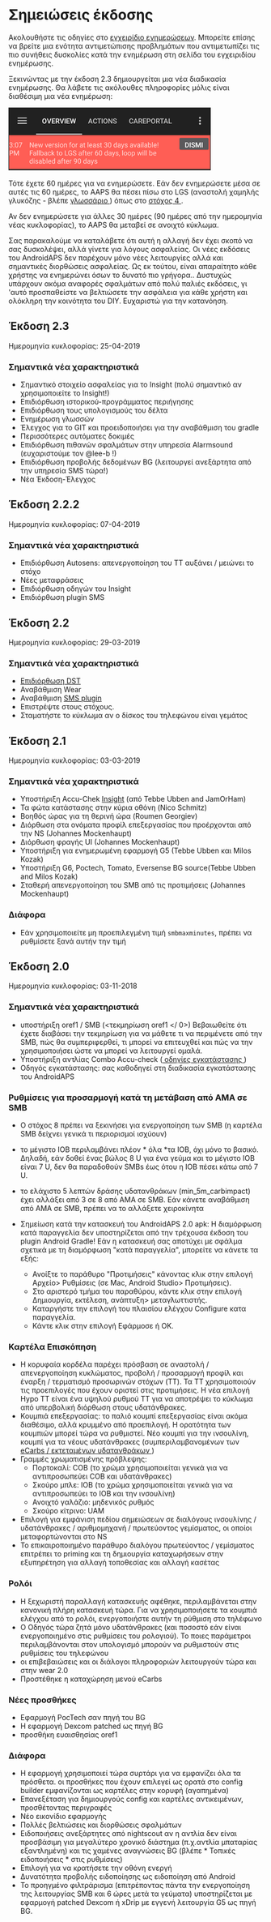 # Σημειώσεις έκδοσης

Ακολουθήστε τις οδηγίες στο [εγχειρίδιο ενημερώσεων](../Installing-AndroidAPS/Update-to-new-version.md). Μπορείτε επίσης να βρείτε μια ενότητα αντιμετώπισης προβλημάτων που αντιμετωπίζει τις πιο συνήθεις δυσκολίες κατά την ενημέρωση στη σελίδα του εγχειριδίου ενημέρωσης.

Ξεκινώντας με την έκδοση 2.3 δημιουργείται μια νέα διαδικασία ενημέρωσης. Θα λάβετε τις ακόλουθες πληροφορίες μόλις είναι διαθέσιμη μια νέα ενημέρωση:

![Ενημέρωση πληροφοριών](../images/AAPS_LoopDisable90days.png)

Τότε έχετε 60 ημέρες για να ενημερώσετε. Εάν δεν ενημερώσετε μέσα σε αυτές τις 60 ημέρες, το AAPS θα πέσει πίσω στο LGS (αναστολή χαμηλής γλυκόζης - βλέπε [ γλωσσάριο ](../Getting-Started/Glossary.md)) όπως στο [ στόχος 4 ](../Usage/Objectives.md).

Αν δεν ενημερώσετε για άλλες 30 ημέρες (90 ημέρες από την ημερομηνία νέας κυκλοφορίας), το AAPS θα μεταβεί σε ανοιχτό κύκλωμα.

Σας παρακαλούμε να καταλάβετε ότι αυτή η αλλαγή δεν έχει σκοπό να σας δυσκολέψει, αλλά γίνετε για λόγους ασφαλείας. Οι νέες εκδόσεις του AndroidAPS δεν παρέχουν μόνο νέες λειτουργίες αλλά και σημαντικές διορθώσεις ασφαλείας. Ως εκ τούτου, είναι απαραίτητο κάθε χρήστης να ενημερώνει όσων το δυνατό πιο γρήγορα.. Δυστυχώς υπάρχουν ακόμα αναφορές σφαλμάτων από πολύ παλιές εκδόσεις, γι 'αυτό προσπαθείστε να βελτιώσετε την ασφάλεια για κάθε χρήστη και ολόκληρη την κοινότητα του DIY. Ευχαριστώ για την κατανόηση.

## Έκδοση 2.3

Ημερομηνία κυκλοφορίας: 25-04-2019

### Σημαντικά νέα χαρακτηριστικά

* Σημαντικό στοιχείο ασφαλείας για το Insight (πολύ σημαντικό αν χρησιμοποιείτε το Insight!)
* Επιδιόρθωση ιστορικού-προγράμματος περιήγησης
* Επιδιόρθωση τους υπολογισμούς του δέλτα
* Ενημέρωση γλωσσών
* Έλεγχος για το GIT και προειδοποιήσει για την αναβάθμιση του gradle
* Περισσότερες αυτόματες δοκιμές
* Επιδιόρθωση πιθανών σφαλμάτων στην υπηρεσία Alarmsound (ευχαριστούμε τον @lee-b !)
* Επιδιόρθωση προβολής δεδομένων BG (λειτουργεί ανεξάρτητα από την υπηρεσία SMS τώρα!)
* Νέα Έκδοση-Έλεγχος

## Έκδοση 2.2.2

Ημερομηνία κυκλοφορίας: 07-04-2019

### Σημαντικά νέα χαρακτηριστικά

* Επιδιόρθωση Autosens: απενεργοποίηση του TT αυξάνει / μειώνει το στόχο
* Νέες μεταφράσεις
* Επιδιόρθωση οδηγών του Insight
* Επιδιόρθωση plugin SMS

## Έκδοση 2.2

Ημερομηνία κυκλοφορίας: 29-03-2019

### Σημαντικά νέα χαρακτηριστικά

* [Επιδιόρθωση DST](../Usage/Timezone-traveling#time-adjustment-daylight-savings-time-dst)
* Αναβάθμιση Wear
* Αναβάθμιση [SMS plugin](../Usage/SMS-Commands.md)
* Επιστρέψτε στους στόχους.
* Σταματήστε το κύκλωμα αν ο δίσκος του τηλεφώνου είναι γεμάτος

## Έκδοση 2.1

Ημερομηνία κυκλοφορίας: 03-03-2019

### Σημαντικά νέα χαρακτηριστικά

* Υποστήριξη Accu-Chek [Insight](../Configuration/Accu-Chek-Insight-Pump.md) (από Tebbe Ubben and JamOrHam)
* Τα φώτα κατάστασης στην κύρια οθόνη (Nico Schmitz)
* Βοηθός ώρας για τη θερινή ώρα (Roumen Georgiev)
* Διόρθωση στα ονόματα προφίλ επεξεργασίας που προέρχονται από την NS (Johannes Mockenhaupt)
* Διόρθωση φραγής UI (Johannes Mockenhaupt)
* Υποστήριξη για ενημερωμένη εφαρμογή G5 (Tebbe Ubben και Milos Kozak)
* Υποστήριξη G6, Poctech, Tomato, Eversense BG source(Tebbe Ubben and Milos Kozak)
* Σταθερή απενεργοποίηση του SMB από τις προτιμήσεις (Johannes Mockenhaupt)

### Διάφορα

* Εάν χρησιμοποιείτε μη προεπιλεγμένη τιμή ` smbmaxminutes `, πρέπει να ρυθμίσετε ξανά αυτήν την τιμή

## Έκδοση 2.0

Ημερομηνία κυκλοφορίας: 03-11-2018

### Σημαντικά νέα χαρακτηριστικά

* υποστήριξη oref1 / SMB (<τεκμηρίωση oref1 </ 0>) Βεβαιωθείτε ότι έχετε διαβάσει την τεκμηρίωση για να μάθετε τι να περιμένετε από την SMB, πώς θα συμπεριφερθεί, τι μπορεί να επιτευχθεί και πώς να την χρησιμοποιήσει ώστε να μπορεί να λειτουργεί ομαλά.
* Υποστήριξη αντλίας Combo Accu-check ([ οδηγίες εγκατάστασης ](../Configuration/Accu-Chek-Combo-Pump.md))
* Οδηγός εγκατάστασης: σας καθοδηγεί στη διαδικασία εγκατάστασης του AndroidAPS

### Ρυθμίσεις για προσαρμογή κατά τη μετάβαση από AMA σε SMB

* Ο στόχος 8 πρέπει να ξεκινήσει για ενεργοποίηση των SMB (η καρτέλα SMB δείχνει γενικά τι περιορισμοί ισχύουν)
* το μέγιστο IOB περιλαμβάνει πλέον * όλα *τα IOB, όχι μόνο το βασικό. Δηλαδή, εάν δοθεί ένας βώλος 8 U για ένα γεύμα και το μέγιστο IOB είναι 7 U, δεν θα παραδοθούν SMBs έως ότου η IOB πέσει κάτω από 7 U.
* το ελάχιστο 5 λεπτών δράσης υδατανθράκων (min_5m_carbimpact) έχει αλλάξει από 3 σε 8 από AMA σε SMB. Εάν κάνετε αναβάθμιση από AMA σε SMB, πρέπει να το αλλάξετε χειροκίνητα
* Σημείωση κατά την κατασκευή του AndroidAPS 2.0 apk: Η διαμόρφωση κατά παραγγελία δεν υποστηρίζεται από την τρέχουσα έκδοση του plugin Android Gradle! Εάν η κατασκευή σας αποτύχει με σφάλμα σχετικά με τη διαμόρφωση "κατά παραγγελία", μπορείτε να κάνετε τα εξής:
  
  * Ανοίξτε το παράθυρο "Προτιμήσεις" κάνοντας κλικ στην επιλογή Αρχείο> Ρυθμίσεις (σε Mac, Android Studio> Προτιμήσεις).
  * Στο αριστερό τμήμα του παραθύρου, κάντε κλικ στην επιλογή Δημιουργία, εκτέλεση, ανάπτυξη> μεταγλωττιστής.
  * Καταργήστε την επιλογή του πλαισίου ελέγχου Configure κατα παραγγελία.
  * Κάντε κλικ στην επιλογή Εφάρμοσε ή ΟΚ.

### Καρτέλα Επισκόπηση

* Η κορυφαία κορδέλα παρέχει πρόσβαση σε αναστολή / απενεργοποίηση κυκλώματος, προβολή / προσαρμογή προφίλ και έναρξη / τερματισμό προσωρινών στόχων (TT). Τα TT χρησιμοποιούν τις προεπιλογές που έχουν οριστεί στις προτιμήσεις. Η νέα επιλογή Hypo TT είναι ένα υψηλού ρυθμού TT για να αποτρέψει το κύκλωμα από υπερβολική διόρθωση στους υδατάνθρακες.
* Κουμπιά επεξεργασίας: το παλιό κουμπί επεξεργασίας είναι ακόμα διαθέσιμο, αλλά κρυμμένο από προεπιλογή. Η ορατότητα των κουμπιών μπορεί τώρα να ρυθμιστεί. Νέο κουμπί για την ινσουλίνη, κουμπί για τα νέους υδατάνθρακες (συμπεριλαμβανομένων των [ eCarbs / εκτεταμένων υδατανθράκων ](../Usage/Extended-Carbs.md))
* Γραμμές χρωματισμένης πρόβλεψης: 
  * Πορτοκαλί: COB (το χρώμα χρησιμοποιείται γενικά για να αντιπροσωπεύει COB και υδατάνθρακες)
  * Σκούρο μπλε: IOB (το χρώμα χρησιμοποιείται γενικά για να αντιπροσωπεύει το IOB και την ινσουλίνη)
  * Ανοιχτό γαλάζιο: μηδενικός ρυθμός
  * Σκούρο κίτρινο: UAM
* Επιλογή για εμφάνιση πεδίου σημειώσεων σε διαλόγους ινσουλίνης / υδατάνθρακες / αριθμομηχανή / πρωτεύοντος γεμίσματος, οι οποίοι μεταφορτώνονται στο NS
* Το επικαιροποιημένο παράθυρο διαλόγου πρωτεύοντος / γεμίσματος επιτρέπει το priming και τη δημιουργία καταχωρήσεων στην εξυπηρέτηση για αλλαγή τοποθεσίας και αλλαγή κασέτας

### Ρολόι

* Η ξεχωριστή παραλλαγή κατασκευής αφέθηκε, περιλαμβάνεται στην κανονική πλήρη κατασκευή τώρα. Για να χρησιμοποιήσετε τα κουμπιά ελέγχου από το ρολόι, ενεργοποιήστε αυτήν τη ρύθμιση στο τηλέφωνο
* Ο Οδηγός τώρα ζητά μόνο υδατάνθρακες (και ποσοστό εάν είναι ενεργοποιημένο στις ρυθμίσεις του ρολογιού). Το ποιες παράμετροι περιλαμβάνονται στον υπολογισμό μπορούν να ρυθμιστούν στις ρυθμίσεις του τηλεφώνου
* οι επιβεβαιώσεις και οι διάλογοι πληροφοριών λειτουργούν τώρα και στην wear 2.0
* Προστέθηκε η καταχώρηση μενού eCarbs

### Νέες προσθήκες

* Εφαρμογή PocTech σαν πηγή του BG
* Η εφαρμογή Dexcom patched ως πηγή BG
* προσθήκη ευαισθησίας oref1

### Διάφορα

* Η εφαρμογή χρησιμοποιεί τώρα συρτάρι για να εμφανίζει όλα τα πρόσθετα. οι προσθήκες που έχουν επιλεγεί ως ορατά στο config builder εμφανίζονται ως καρτέλες στην κορυφή (αγαπημένα)
* Επανεξέταση για δημιουργούς config και καρτέλες αντικειμένων, προσθέτοντας περιγραφές
* Νέο εικονίδιο εφαρμογής
* Πολλές βελτιώσεις και διορθώσεις σφαλμάτων
* Ειδοποιήσεις ανεξάρτητες από nightscout αν η αντλία δεν είναι προσβάσιμη για μεγαλύτερο χρονικό διάστημα (π.χ.αντλία μπαταρίας εξαντλημένη) και τις χαμένες αναγνώσεις BG (βλέπε * Τοπικές ειδοποιήσεις * στις ρυθμίσεις)
* Επιλογή για να κρατήσετε την οθόνη ενεργή
* Δυνατότητα προβολής ειδοποίησης ως ειδοποίηση από Android
* Το προηγμένο φιλτράρισμα (επιτρέποντας πάντα την ενεργοποίηση της λειτουργίας SMB και 6 ώρες μετά τα γεύματα) υποστηρίζεται με εφαρμογή patched Dexcom ή xDrip με εγγενή λειτουργία G5 ως πηγή BG.